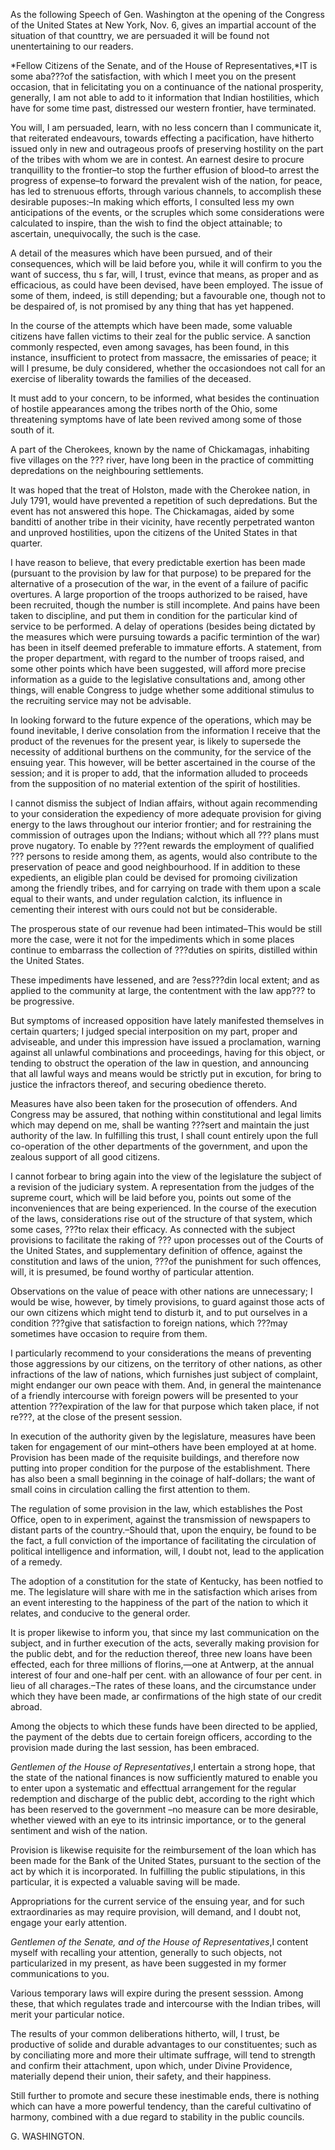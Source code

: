  As the following Speech of Gen. Washington at  the opening of
                    the Congress of the United States at New York, Nov. 6, gives an
                    impartial account of the situation of that counttry, we are
                    persuaded it will be found not unentertaining to our readers. *Fellow Citizens of the Senate, and of the House of
                        Representatives,*IT is some aba???of the
                    satisfaction, with  which I meet you on the present occasion, that in
                    felicitating you on a continuance of the national prosperity, generally, I
                    am not able to add to it information that Indian hostilities, which
                    have for some time past, distressed our  western frontier, have terminated. You will, I am persuaded, learn, with no less concern than I communicate it,
                    that reiterated endeavours, towards effecting a pacification, have
                    hitherto issued only in new and outrageous proofs of preserving
                    hostility on the part of the tribes with whom we are in contest. An earnest
                    desire to procure tranquillity to the frontier–to stop the
                    further effusion of blood–to arrest the progress of
                    expense–to forward the prevalent wish of the nation, for peace, has
                    led to strenuous efforts, through various channels, to accomplish these
                        desirable puposes:–In making which efforts, I
                    consulted less my own anticipations of the events, or the scruples
                    which some considerations were calculated to inspire, than the wish to find
                    the object attainable; to ascertain, unequivocally, the
                    such is the case. A detail of the measures which have been pursued, and of their
                    consequences, which will be laid before you, while it will confirm to you
                    the want of success, thu s far, will, I trust, evince that means, as
                    proper and as efficacious, as could have been devised, have been employed.
                    The issue of some of them, indeed, is still depending; but a
                    favourable one, though not to be despaired of, is not promised by any thing
                    that has yet happened. In the course of the attempts which have been made, some valuable citizens
                    have fallen victims to their zeal for the public service. A sanction
                    commonly respected, even among savages, has been found, in this
                    instance, insufficient to protect from massacre, the emissaries of peace;
                    it will I presume, be duly considered, whether the occasiondoes not
                    call for an exercise of liberality towards the families of the deceased. It must add to your concern, to be informed, what besides the continuation
                    of hostile appearances among the tribes north of the Ohio, some threatening symptoms have of late been revived among some of those
                    south of it. A part of the Cherokees, known by the name of Chickamagas, inhabiting five
                    villages on the ??? river, have
                    long been in the practice of committing depredations on the neighbouring
                    settlements.  It was hoped that the treat of Holston, made with the Cherokee nation, in
                    July 1791, would have prevented a repetition of such depredations.  But the
                    event has not answered this hope. The Chickamagas, aided by some banditti
                    of another tribe in their vicinity, have recently perpetrated wanton
                    and unproved hostilities, upon the citizens of the United States
                    in that quarter.  I have reason to believe, that every predictable exertion has been made
                    (pursuant to the provision by law for that purpose) to be prepared for
                    the alternative of a prosecution of the war, in the event of a failure
                    of pacific overtures. A large proportion of the troops authorized to be
                    raised, have been recruited, though the number is still incomplete.
                    And pains have been taken to discipline, and put them in
                    condition for the particular kind of service to be performed. A
                    delay of operations (besides being dictated by the measures which were
                    pursuing towards a pacific termintion of the war) has been in
                    itself deemed preferable to immature efforts. A statement, from
                    the proper department, with regard to the number of troops raised, and
                    some other points which have been suggested, will afford more precise information as a guide to the legislative consultations and,
                    among other things, will enable Congress to judge whether some additional
                    stimulus to the recruiting service may not be advisable. In looking forward to the future expence of the operations, which may be
                    found inevitable, I derive consolation from the information I receive
                    that the product of the revenues for the present year, is likely to
                    supersede the necessity of additional burthens on the community, for the service
                    of the ensuing year. This however, will be better ascertained in
                    the course of the session; and it is proper to add, that the information
                    alluded to proceeds from the supposition of no material extention of the spirit of hostilities.  I cannot dismiss the subject of Indian affairs, without again recommending to
                    your consideration the expediency of more adequate provision
                    for giving energy to the laws throughout our interior
                    frontier; and for restraining the commission of outrages upon the Indians;
                    without which all ??? plans must
                    prove nugatory. To enable by ???ent
                    rewards the employment of qualified ??? persons to reside among them, as agents,  would also
                    contribute to the preservation of peace and good neighbourhood. If in
                    addition to these expedients, an eligible plan could be devised for
                    promoing civilization among the friendly tribes, and for carrying on
                    trade with them upon a scale equal to their wants, and under regulation
                        calction, its influence in cementing their interest
                    with ours could not but be considerable.  The prosperous state of our revenue had been intimated–This would be
                    still more the case, were it not for the impediments which in some
                    places continue to embarrass the collection of ???duties on spirits, distilled within
                    the United States.These impediments have lessened, and are ?ess???din local extent; and as applied to the community
                    at large, the contentment with the law app??? to be progressive. But symptoms of increased opposition have lately manifested themselves in
                    certain quarters; I judged special interposition on my part, proper
                    and adviseable, and under this impression have issued a proclamation,
                    warning against all unlawful combinations and proceedings,
                    having for this object, or tending to obstruct the operation of the
                    law in question, and announcing that all lawful ways and means
                    would be strictly put in excution, for bring to justice the
                    infractors thereof, and securing obedience thereto. Measures have also been taken for the prosecution of offenders.
                    And Congress may be assured, that nothing within constitutional and legal
                    limits which may depend on me, shall be wanting ???sert and maintain the just
                    authority of the law.  In fulfilling this trust, I shall count entirely
                    upon the full co-operation of the other departments of the government,
                    and upon the zealous support of all good citizens.I cannot forbear to bring again into the view of the legislature the subject
                    of a revision of the judiciary system. A representation from the judges of the supreme court, which will be laid before you, points out some of the inconveniences that are being
                    experienced. In the course of the execution of the laws,
                    considerations rise out of the structure of that system, which some cases,
                        ???to relax their efficacy.
                    As connected with the subject provisions to facilitate the raking of
                        ??? upon processes out of the Courts of the United States, and
                    supplementary definition of offence, against the constitution and laws of
                    the union, ???of the punishment for such offences, will, it is presumed,
                    be found worthy of particular attention.  Observations on the value of peace with other nations are unnecessary; I
                    would be wise, however, by timely provisions, to guard against
                    those acts of our own citizens which might tend to disturb
                    it, and to put ourselves in a condition ???give that satisfaction to foreign nations, which ???may sometimes have occasion to require
                    from them.  I particularly recommend to your considerations the means of preventing
                    those aggressions by our citizens, on the territory of other nations, as
                    other infractions of the law of nations, which furnishes just subject
                    of complaint, might endanger our own peace with them. And, in
                    general the maintenance of a friendly intercourse with foreign powers
                    will be presented to your attention ???expiration of the law for that purpose which taken place, if not
                        re???, at the close of the present
                    session.  In execution of the authority given by the legislature, measures
                    have been taken for engagement of our mint–others have
                    been employed at at home. Provision has been made of the requisite
                    buildings, and therefore now putting into proper condition for the
                    purpose of the establishment. There has also been a small beginning in the
                        coinage of half-dollars; the want of small coins in circulation calling the
                    first attention to them.  The regulation of some provision in the law, which establishes the Post
                    Office, open to in experiment, against the transmission of newspapers to distant parts of the country.–Should that,
                    upon the enquiry, be found to be the fact, a full conviction of the
                    importance of facilitating the circulation of political intelligence and
                    information, will, I doubt not, lead to the application of a remedy.  The adoption of a constitution for the state of Kentucky, has been notfied
                    to me. The legislature will share with me in the satisfaction
                    which arises from an event interesting to the happiness of the part of
                    the nation to which it relates, and conducive to the general order. It is proper likewise to inform you, that since my last communication on the
                    subject, and in further execution of the acts, severally making
                    provision for the public debt, and for the reduction
                    thereof, three new loans have been effected, each for three millions of
                    florins,—one at Antwerp, at the annual interest of four
                    and one-half per cent. with an allowance of four per cent. in lieu of
                    all charages.–The rates of these loans, and the circumstance under
                    which they have been made, ar confirmations of the high state of our credit
                    abroad.  Among the objects to which these funds have been directed to be applied,
                    the payment of the debts due to certain foreign officers, according to
                    the provision made during the last session, has been embraced. *Gentlemen of the House of
                            Representatives*,I entertain a strong hope, that the state
                    of the national finances is now sufficiently matured to enable you to
                    enter upon a systematic and effecttual arrangement for the
                    regular redemption and discharge of the public debt, according to the
                    right which has been reserved to the government –no measure can
                    be more desirable, whether viewed with an eye to its intrinsic
                    importance, or to the general sentiment and wish of the nation.  Provision is likewise requisite for the reimbursement of the
                    loan which has been made for the Bank of the United States, pursuant to the
                        section of the act by which it is incorporated. In 
                    fulfilling the public stipulations, in this particular, it is expected a
                    valuable saving will be made.  Appropriations for the current service of the ensuing year, and
                    for such extraordinaries as may require provision, will demand, and I doubt
                    not, engage your early attention. *Gentlemen of the Senate, and of the House of
                                Representatives*,I content myself with recalling your attention, generally to such
                    objects, not particularized in my present, as have been suggested in my
                    former communications to you.  Various temporary laws will expire during the present sesssion. Among
                    these, that which regulates trade and intercourse with the
                    Indian tribes, will merit your particular notice.  The results of your common deliberations hitherto, will, I
                    trust, be productive of solide and durable advantages to our constituentes;
                    such as by conciliating more and more their ultimate suffrage, will tend to strength and confirm their attachment, upon which,
                    under Divine Providence, materially depend their union, their safety, and
                     their happiness. Still further to promote and secure these inestimable ends, there
                    is nothing which can have a more powerful tendency, than the careful
                        cultivatino of harmony, combined with a due regard to
                    stability in the public councils.G. WASHINGTON.